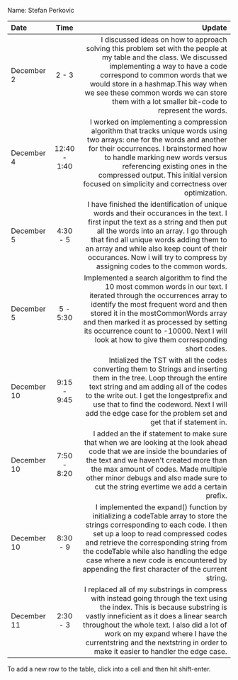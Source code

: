 Name: Stefan Perkovic

| Date        |     Time     |                                                                                                                                                                                                                                                                                                                                                  Update |
|:------------|:------------:|--------------------------------------------------------------------------------------------------------------------------------------------------------------------------------------------------------------------------------------------------------------------------------------------------------------------------------------------------------:|
| December 2  |    2 - 3     |                       I discussed ideas on how to approach solving this problem set with the people at my table and the class. We discussed implementing a way to have a code correspond to common words that we would store in a hashmap.This way when we see these common words we can store them with a lot smaller bit-code to represent the words. |
| December 4  | 12:40 - 1:40 |                I worked on implementing a compression algorithm that tracks unique words using two arrays: one for the words and another for their occurrences. I brainstormed how to handle marking new words versus referencing existing ones in the compressed output. This initial version focused on simplicity and correctness over optimization. |
| December 5  |   4:30 - 5   |     I have finished the identification of unique words and their occurances in the text. I first input the text as a string and then put all the words into an array. I go through that find all unique words adding them to an array and while also keep count of their occurances. Now i will try to compress by assigning codes to the common words. |
| December 5  |   5 - 5:30   |     Implemented a search algorithm to find the 10 most common words in our text. I iterated through the occurrences array to identify the most frequent word and then stored it in the mostCommonWords array and then marked it as processed by setting its occurrence count to -10000. Next I will look at how to give them corresponding short codes. |
| December 10 | 9:15 - 9:45  |                        Intialized the TST with all the codes converting them to Strings and inserting them in the tree. Loop through the entire text string and am adding all of the codes to the write out. I get the longestprefix and use that to find the codeword. Next I will add the edge case for the problem set and get that if statement in. |
| December 10 | 7:50 - 8:20  |                                                I added an the if statement to make sure that when we are looking at the look ahead code that we are inside the boundaries of the text and we haven't created more than the max amount of codes. Made multiple other minor debugs and also made sure to cut the string evertime we add a certain prefix. |
| December 10 |   8:30 - 9   | I implemented the expand() function by initializing a codeTable array to store the strings corresponding to each code. I then set up a loop to read compressed codes and retrieve the corresponding string from the codeTable while also handling the edge case where a new code is encountered by appending the first character of the current string. |
| December 11 |   2:30 - 3   |     I replaced all of my substrings in compress with instead going through the text using the index. This is because substring is vastly inneficient as it does a linear search throughout the whole text. I also did a lot of work on my expand where I have the currentstring and the nextstring in order to make it easier to handler the edge case. |


To add a new row to the table, click into a cell and then hit shift-enter.